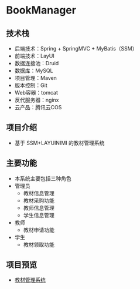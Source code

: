 # BookManager
## 技术栈
- 后端技术：Spring + SpringMVC + MyBatis（SSM）
- 前端技术：LayUI
- 数据连接池：Druid
- 数据库：MySQL
- 项目管理：Maven
- 版本控制：Git
- Web容器：tomcat
- 反代服务器：nginx
- 云产品：腾讯云COS

## 项目介绍
- 基于 SSM+LAYUINIMI 的教材管理系统

## 主要功能
- 本系统主要包括三种角色
- 管理员
    - 教材信息管理
    - 教材采购功能
    - 教师信息管理
    - 学生信息管理
- 教师
    - 教材申请功能
- 学生
    - 教材领取功能

## 项目预览
- [教材管理系统](https://book.iruochen.cn)
